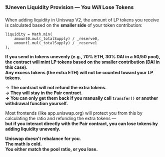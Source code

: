 ### ❗️Uneven Liquidity Provision — You _Will_ Lose Tokens

When adding liquidity in Uniswap V2, the amount of LP tokens you receive is calculated based on the **smaller side** of your token contribution:

```solidity
liquidity = Math.min(
    amount0.mul(_totalSupply) / _reserve0,
    amount1.mul(_totalSupply) / _reserve1
);
```

**If you send in tokens unevenly (e.g., 70% ETH, 30% DAI in a 50/50 pool), the contract will mint LP tokens based on the smaller contribution (DAI in this case).  
Any excess tokens (the extra ETH) will not be counted toward your LP tokens.**

→ **The contract will not refund the extra tokens.  
→ They will stay in the Pair contract.  
→ You can only get them back if you manually call `transfer()` or another withdrawal function yourself.**

Most frontends (like app.uniswap.org) will protect you from this by calculating the ratio and refunding the extra tokens —  
**but if you interact directly with the Pair contract, you can lose tokens by adding liquidity unevenly.**

**Uniswap doesn't rebalance for you.  
The math is cold.  
You either match the pool ratio, or you lose.**
